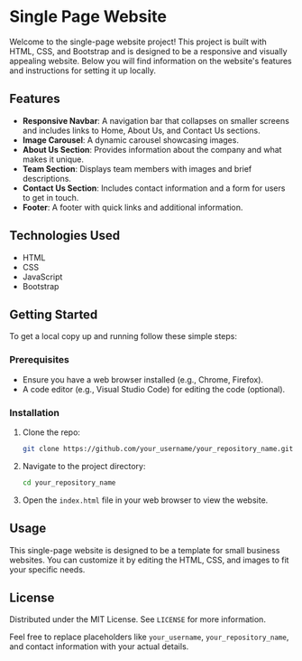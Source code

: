 
# Single Page Website

Welcome to the single-page website project! This project is built with HTML, CSS, and Bootstrap and is designed to be a responsive and visually appealing website. Below you will find information on the website's features and instructions for setting it up locally.

## Features

- **Responsive Navbar**: A navigation bar that collapses on smaller screens and includes links to Home, About Us, and Contact Us sections.
- **Image Carousel**: A dynamic carousel showcasing images.
- **About Us Section**: Provides information about the company and what makes it unique.
- **Team Section**: Displays team members with images and brief descriptions.
- **Contact Us Section**: Includes contact information and a form for users to get in touch.
- **Footer**: A footer with quick links and additional information.

## Technologies Used

- HTML
- CSS
- JavaScript
- Bootstrap

## Getting Started

To get a local copy up and running follow these simple steps:

### Prerequisites

- Ensure you have a web browser installed (e.g., Chrome, Firefox).
- A code editor (e.g., Visual Studio Code) for editing the code (optional).

### Installation

1. Clone the repo:
   ```sh
   git clone https://github.com/your_username/your_repository_name.git
   ```
2. Navigate to the project directory:
   ```sh
   cd your_repository_name
   ```
3. Open the `index.html` file in your web browser to view the website.

## Usage

This single-page website is designed to be a template for small business websites. You can customize it by editing the HTML, CSS, and images to fit your specific needs.


## License

Distributed under the MIT License. See `LICENSE` for more information.


Feel free to replace placeholders like `your_username`, `your_repository_name`, and contact information with your actual details. 
